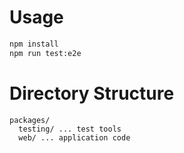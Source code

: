 # Usage

```bash
npm install
npm run test:e2e
```

# Directory Structure

```
packages/
  testing/ ... test tools
  web/ ... application code
```
